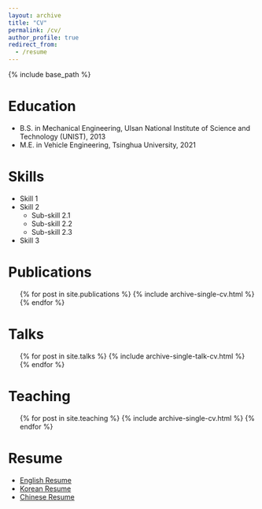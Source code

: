 ```yaml
---
layout: archive
title: "CV"
permalink: /cv/
author_profile: true
redirect_from:
  - /resume
---
```


{% include base_path %}

Education
======
* B.S. in Mechanical Engineering, Ulsan National Institute of Science and Technology (UNIST), 2013
* M.E. in Vehicle Engineering, Tsinghua University, 2021
  
Skills
======
* Skill 1
* Skill 2
  * Sub-skill 2.1
  * Sub-skill 2.2
  * Sub-skill 2.3
* Skill 3

Publications
======
  <ul>{% for post in site.publications %}
    {% include archive-single-cv.html %}
  {% endfor %}</ul>
  
Talks
======
  <ul>{% for post in site.talks %}
    {% include archive-single-talk-cv.html %}
  {% endfor %}</ul>
  
Teaching
======
  <ul>{% for post in site.teaching %}
    {% include archive-single-cv.html %}
  {% endfor %}</ul>
  
Resume
======
* [English Resume](https://rlsotlr01.github.io/files/Resume_eng.pdf)
* [Korean Resume](https://rlsotlr01.github.io/files/Resume_kor.pdf)
* [Chinese Resume](https://rlsotlr01.github.io/files/Resume_chn.pdf)
